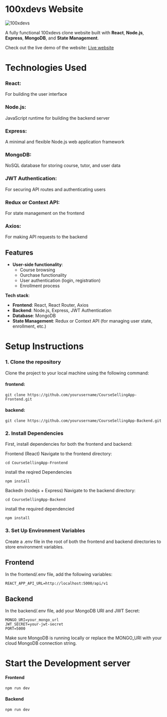 # 100xdevs Website

![100xdevs](https://github.com/user-attachments/assets/339db23c-d817-4eda-92c4-fe0a4ffb57df)

A fully functional 100xdevs clone website built with **React**, **Node.js**, **Express**, **MongoDB**, and **State Management**.

Check out the live demo of the website: [Live website](https://100xdevs-rosy.vercel.app/)


# Technologies Used
 ### React:
 For building the user interface
### Node.js: 
JavaScript runtime for building the backend server
### Express: 
A minimal and flexible Node.js web application framework
### MongoDB: 
NoSQL database for storing course, tutor, and user data
### JWT Authentication: 
For securing API routes and authenticating users
### Redux or Context API: 
For state management on the frontend
### Axios: 
For making API requests to the backend

## Features
- **User-side functionality**:
  - Course browsing
  - Ourchase functionality
  - User authentication (login, registration)
  - Enrollment process

**Tech stack**:
  - **Frontend**: React, React Router, Axios
  - **Backend**: Node.js, Express, JWT Authentication
  - **Database**: MongoDB
  - **State Management**: Redux or Context API (for managing user state, enrollment, etc.)

# Setup Instructions

### 1. Clone the repository

Clone the project to your local machine using the following command:
#### frontend: 
```
git clone https://github.com/yourusername/CourseSellingApp-Frontend.git
```
#### backend: 
```
git clone https://github.com/yourusername/CourseSellingApp-Backend.git
```

### 2. Install Dependencies
First, install dependencies for both the frontend and backend:

Frontend (React)
Navigate to the frontend directory:
```
cd CourseSellingApp-Frontend
```
install the reqired Dependencies
```
npm install
```
Backedn (nodejs + Express)
Navigate to the backend directory:
```
cd CourseSellingApp-Backend
```
install the required dependencied
```
npm install
```
### 3. Set Up Environment Variables
Create a .env file in the root of both the frontend and backend directories to store environment variables.
## Frontend
In the frontend/.env file, add the following variables:
```
REACT_APP_API_URL=http://localhost:5000/api/v1
```
## Backend
In the backend/.env file, add your MongoDB URI and JWT Secret:
```
MONGO_URI=your_mongo_url
JWT_SECRET=your-jwt-secret
PORT=5000
```
Make sure MongoDB is running locally or replace the MONGO_URI with your cloud MongoDB connection string.

# Start the Development server
#### Frontend
```
npm run dev
```
#### Backend
```
npm run dev
```


